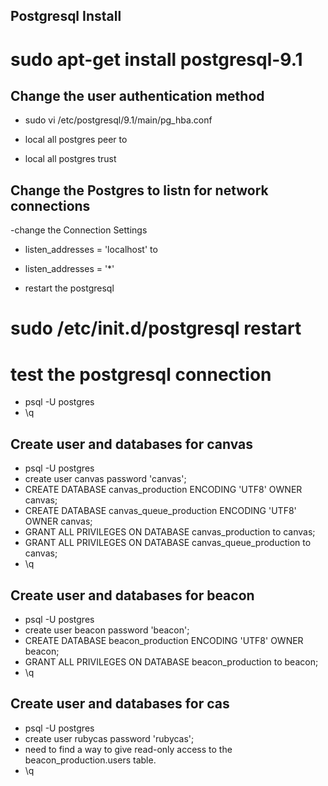 ## Postgresql Install

# sudo apt-get install postgresql-9.1

## Change the user authentication method

- sudo vi /etc/postgresql/9.1/main/pg_hba.conf

 - local      all     postgres     peer 
to
 - local      all     postgres     trust

## Change the Postgres to listn for network connections

-change the Connection Settings 

 - listen_addresses = 'localhost' 
to
 - listen_addresses = '*' 

- restart the postgresql

# sudo /etc/init.d/postgresql restart

# test the postgresql connection 

- psql -U postgres
- \q

## Create user and databases for canvas

- psql -U postgres
- create user canvas password 'canvas';
- CREATE DATABASE canvas_production ENCODING 'UTF8' OWNER canvas;
- CREATE DATABASE canvas_queue_production ENCODING 'UTF8' OWNER canvas;
- GRANT ALL PRIVILEGES ON DATABASE canvas_production to canvas;
- GRANT ALL PRIVILEGES ON DATABASE canvas_queue_production to canvas;
- \q

## Create user and databases for beacon

- psql -U postgres
- create user beacon password 'beacon';
- CREATE DATABASE beacon_production ENCODING 'UTF8' OWNER beacon;
- GRANT ALL PRIVILEGES ON DATABASE beacon_production to beacon;
- \q

## Create user and databases for cas

- psql -U postgres
- create user rubycas password 'rubycas';
- need to find a way to give read-only access to the beacon_production.users table.
- \q





